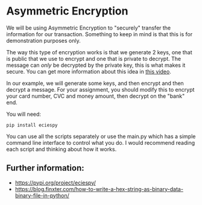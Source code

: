 # Asymmetric Encryption
We will be using Asymmetric Encryption to "securely" transfer the information for our transaction. Something to keep in mind is that this is for demonstration purposes only.

The way this type of encryption works is that we generate 2 keys, one that is public that we use to encrypt and one that is private to decrypt. The message can *only* be decrypted by the private key, this is what makes it secure. You can get more information about this idea in [this video](https://www.youtube.com/watch?v=GSIDS_lvRv4).

In our example, we will generate some keys, and then encrypt and then decrypt a message. For your assignment, you should modify this to encrypt your card number, CVC and money amount, then decrypt on the "bank" end.

You will need:

```pip install eciespy``` 

You can use all the scripts separately or use the main.py which has a simple command line interface to control what you do. I would recommend reading each script and thinking about how it works.

## Further information:
* https://pypi.org/project/eciespy/
* https://blog.finxter.com/how-to-write-a-hex-string-as-binary-data-binary-file-in-python/
